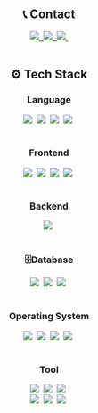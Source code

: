 <!-- 헤더 -->
<!-- <div align="center">
  <img src="https://capsule-render.vercel.app/api?type=speech&color=auto&height=150&section=header&text=Soojin's%20Github&fontSize=70" />
</div>

<div align="center">
    <img src="https://readme-typing-svg.demolab.com/?lines=Welcome+to+Soojin's+Github" />
</div> -->

<br>

<h2 align="center"> 📞 Contact </h2>
<div align="center">
  <a href="https://velog.io/@hsjsstn">
    <img src="https://img.shields.io/badge/Velog-1EBC8F?style=for-the-badge&logo=velog&logoColor=white" />&nbsp
  </a>
  <a href="mailto:sjhan034@naver.com">
    <img
      src="https://img.shields.io/badge/sjhan034@naver.com-2DB400?style=for-the-badge&logo=naver&logoColor=white"/>&nbsp
  </a>
  <a href="">
    <img
      src="https://img.shields.io/badge/sooziin-7289da?style=for-the-badge&logo=discord&logoColor=white"/>&nbsp
  </a>
</div>

<br>

<h2 align="center">⚙️ Tech Stack </h2>
<!-- Language -->
<h3 align="center">Language</h3>
<div align="center">
  <img src="https://img.shields.io/badge/python-3670A0?style=for-the-badge&logo=python&logoColor=ffdd54" />&nbsp
  <img src="https://img.shields.io/badge/java-%23ED8B00.svg?style=for-the-badge&logo=openjdk&logoColor=white" />&nbsp
  <img src="https://img.shields.io/badge/c-%2300599C.svg?style=for-the-badge&logo=c&logoColor=white" />&nbsp
  <img src="https://img.shields.io/badge/javascript-%23323330.svg?style=for-the-badge&logo=javascript&logoColor=%23F7DF1E" />&nbsp
</div>

<br>

<!-- Frontend -->
<h3 align="center">Frontend</h3>
<div align="center">
  <img src="https://img.shields.io/badge/html5-%23E34F26.svg?style=for-the-badge&logo=html5&logoColor=white" />&nbsp
  <img src="https://img.shields.io/badge/css3-%231572B6.svg?style=for-the-badge&logo=css3&logoColor=white" />&nbsp
  <img src="https://img.shields.io/badge/tailwindcss-%2338B2AC.svg?style=for-the-badge&logo=tailwind-css&logoColor=white" />&nbsp
  <img src="https://img.shields.io/badge/react-%2320232a.svg?style=for-the-badge&logo=react&logoColor=%2361DAFB" />&nbsp
</div>

<br>

<!-- Backend -->
<h3 align="center">Backend</h3>
<div align="center">
  <img src="https://img.shields.io/badge/flask-%23000.svg?style=for-the-badge&logo=flask&logoColor=white" />&nbsp
</div>

<br>

<!-- Database -->
<h3 align="center">🗄Database</h3>
<div align="center">
  <img src="https://img.shields.io/badge/mysql-4479A1.svg?style=for-the-badge&logo=mysql&logoColor=white" />&nbsp
  <img src="https://img.shields.io/badge/sqlite-%2307405e.svg?style=for-the-badge&logo=sqlite&logoColor=white" />&nbsp
  <img src="https://img.shields.io/badge/MariaDB-003545?style=for-the-badge&logo=mariadb&logoColor=white" />&nbsp
</div>

<br>

<!-- OS -->
<h3 align="center">Operating System</h3>
<div align="center">
  <img src="https://img.shields.io/badge/Linux-FCC624?style=for-the-badge&logo=linux&logoColor=black" />&nbsp
  <img src="https://img.shields.io/badge/Ubuntu-E95420?style=for-the-badge&logo=ubuntu&logoColor=white" />&nbsp
  <img src="https://img.shields.io/badge/mac%20os-000000?style=for-the-badge&logo=macos&logoColor=F0F0F0" />&nbsp
  <img src="https://img.shields.io/badge/Red%20Hat-EE0000?style=for-the-badge&logo=redhat&logoColor=white" />&nbsp
</div>

<br>

<!-- Tool -->
<h3 align="center">Tool</h3>
<div align="center">
  <img src="https://img.shields.io/badge/git-%23F05033.svg?style=for-the-badge&logo=git&logoColor=white" />&nbsp
  <img src="https://img.shields.io/badge/github-%23121011.svg?style=for-the-badge&logo=github&logoColor=white" />&nbsp
  <img src="https://img.shields.io/badge/VSCode-0078d7.svg?style=for-the-badge&logo=VSCode&logoColor=white" />&nbsp
  <br>
  <img src="https://img.shields.io/badge/unity-%23000000.svg?style=for-the-badge&logo=unity&logoColor=white" />&nbsp
  <img src="https://img.shields.io/badge/Notion-%23000000.svg?style=for-the-badge&logo=notion&logoColor=white" />&nbsp
  <img src="https://img.shields.io/badge/figma-%23F24E1E.svg?style=for-the-badge&logo=figma&logoColor=white" />&nbsp
</div>

<br>

<!--<h2 align="center"> 📊 Github Status </h2>

<div align="center">
  <img src="https://github-readme-stats.vercel.app/api?username=hsjsstn&show_icons=true&theme=radical" alt="Soojin's GitHub stats" />
</div>
<br> -->
<!-- Top Languages -->
<!-- <div align="center">
  <img src="https://github-readme-stats.vercel.app/api/top-langs/?username=hsjsstn&layout=compact" />
</div> -->
